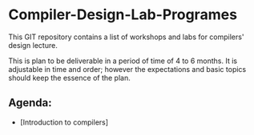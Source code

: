 # Compiler-Design-Lab-Programes


This GIT repository contains a list of workshops and labs for compilers' design
lecture. 

This is plan to be deliverable in a period of time of 4 to 6 months. It is
adjustable in time and order; however the expectations and basic topics should
keep the essence of the plan.

## Agenda:

* [Introduction to compilers]
